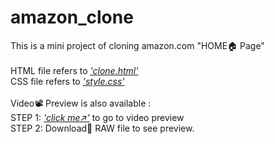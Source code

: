 # amazon_clone
This is a mini project of cloning amazon.com "HOME🏠 Page"
<br><br>
HTML file refers to <a href="/CODE/clone.html"><i>'clone.html'</i></a> <br>
CSS file refers to <a href="/CODE/style.css"><i>'style.css'</i></a>
<br><br>
Video📽️ Preview is also available :<br>
STEP 1: <a href="CODE/video preview.mp4"><i>'click me↗️'</i></a> to go to video preview<br>
STEP 2: Download📂 RAW file to see preview.
